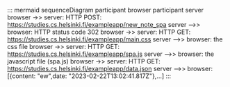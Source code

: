 ::: mermaid
    sequenceDiagram
        participant browser
        participant server
        browser ->> server: HTTP POST: https://studies.cs.helsinki.fi/exampleapp/new_note_spa
        server -->> browser:  HTTP status code 302
        browser ->> server: HTTP GET: https://studies.cs.helsinki.fi/exampleapp/main.css
        server -->> browser: the css file
        browser ->> server: HTTP GET: https://studies.cs.helsinki.fi/exampleapp/spa.js
        server -->> browser: the javascript file (spa.js)
        browser ->> server: HTTP GET: https://studies.cs.helsinki.fi/exampleapp/data.json
        server -->> browser: [{content: "ew",date: "2023-02-22T13:02:41.817Z"},...]
:::